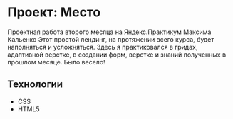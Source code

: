 # Проект: Место

Проектная работа второго месяца на Яндекс.Практикум Максима Кальенко  Этот простой лендинг, на протяжении всего курса, будет наполняться и усложняться. Здесь я практиковался в гридах, адаптивной верстке, в создании форм, верстке и знаний полученных в прошлом месяце.  Было весело!

## Технологии
* CSS
* HTML5